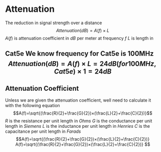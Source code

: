 # Attenuation
The reduction in signal strength over a distance
$$ Attenuation (dB) = A(f) × L$$
$A(f)$ is attenuation coefficient in $dB$ per meter at frequency $f$
$L$ is length in


**Cat5e**
We know frequency for Cat5e is 100MHz
$$Attenuation (dB) = A(f) × L = 24dB(for 100 MHz, Cat5e) × 1 = 24dB$$
---
## Attenuation Coefficient
Unless we are given the attenuation coefficient, well need to calculate it with the following equation
$$A(f)=\sqrt{(\frac{R}{2}+\frac{G}{2})×(\frac{L}{2}+\frac{C}{2})}$$
$R$ is the resistance per unit length in *Ohms*
$G$ is the conductance per unit length in *Siemens*
$L$ is the inductance per unit length in *Henries*
$C$ is the capacitance per unit length in *Farads*
$$A(f)=\sqrt{(\frac{R}{2}+\frac{G}{2})×(\frac{L}{2}+\frac{C}{2})}
A(f)=\sqrt{(\frac{R}{2}+\frac{G}{2})×(\frac{L}{2}+\frac{C}{2})}
$$